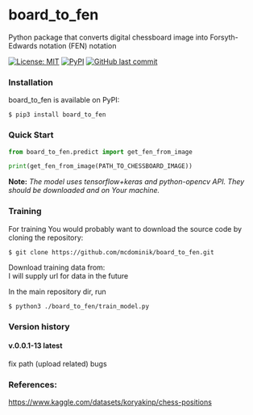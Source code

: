 # board_to_fen


Python package that converts digital chessboard image into Forsyth-Edwards notation (FEN) notation

[![License: MIT](https://img.shields.io/badge/License-MIT-yellow.svg)](https://opensource.org/licenses/MIT)
[![PyPI](https://img.shields.io/pypi/v/board_to_fen)](https://pypi.org/project/board_to_fen/)
[![GitHub last commit](https://img.shields.io/github/last-commit/mcdominik/board_to_fen)](https://github.com/mcdominik/board_to_fen)

### Installation
board_to_fen is available on PyPI:
```
$ pip3 install board_to_fen
```

### Quick Start
```python
from board_to_fen.predict import get_fen_from_image

print(get_fen_from_image(PATH_TO_CHESSBOARD_IMAGE))
```

**Note:** *The model uses tensorflow+keras and python-opencv API. 
They should be downloaded and on Your machine.*


### Training
For training You would probably want to download the source code by cloning the repository:
```
$ git clone https://github.com/mcdominik/board_to_fen.git
```
Download training data from:<br>
I will supply url for data in the future

In the main repository dir, run
```
$ python3 ./board_to_fen/train_model.py
```

### Version history

#### v.0.0.1-13 latest
fix path (upload related) bugs 


### References:
https://www.kaggle.com/datasets/koryakinp/chess-positions
